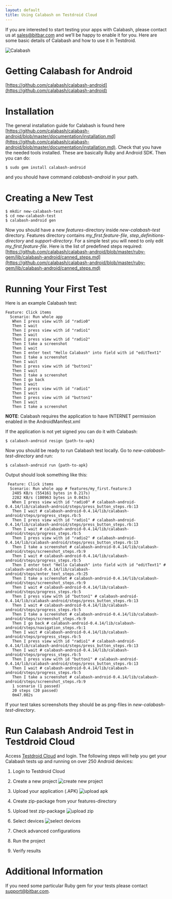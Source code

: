 ```yaml
---
layout: default
title: Using Calabash on Testdroid Cloud
---
```



If you are interested to start testing your apps with Calabash, please
contact us at <sales@bitbar.com> and we’ll be happy to enable it for
you. Here are some basic details of Calabash and how to use it in
Testdroid.

![Calabash]({{site.baseurl}}/assets/calabash/calabash.png)

# Getting Calabash for Android

[https://github.com/calabash/calabash-android](https://github.com/calabash/calabash-android)

# Installation

The general installation guide for Calabash is found here
[https://github.com/calabash/calabash-android/blob/master/documentation/installation.md](https://github.com/calabash/calabash-android/blob/master/documentation/installation.md). Check
that you have the needed tools installed. These are basically Ruby and
Android SDK. Then you can do:


    $ sudo gem install calabash-android

and you should have command *calabash-android* in your path.

# Creating a New Test

    $ mkdir new-calabash-test
    $ cd new-calabash-test
    $ calabash-android gen

Now you should have a new *features*-directory inside
*new-calabash-test* directory. Features directory contains
*my_first.feature-file*, *step_definitions-directory* and
*support-directory*. For a simple test you will need to only edit
*my_first.feature-file*. Here is the list of predefined steps
required:
[https://github.com/calabash/calabash-android/blob/master/ruby-gem/lib/calabash-android/canned_steps.md](https://github.com/calabash/calabash-android/blob/master/ruby-gem/lib/calabash-android/canned_steps.md)

# Running Your First Test

Here is an example Calabash test: 

```
Feature: Click items
  Scenario: Run whole app
   When I press view with id "radio0"
   Then I wait
   Then I press view with id "radio1"
   Then I wait
   Then I press view with id "radio2"
   Then I take a screenshot
   Then I wait
   Then I enter text "Hello Calabash" into field with id "editText1"
   Then I take a screenshot
   Then I wait
   Then I press view with id "button1"
   Then I wait
   Then I take a screenshot
   Then I go back
   Then I wait
   Then I press view with id "radio1"
   Then I wait
   Then I press view with id "button1"
   Then I wait
   Then I take a screenshot
```

**NOTE**: Calabash requires the application to have INTERNET
  permission enabled in the AndroidManifest.xml
 
If the application is not yet signed you can do it with Calabash:

    $ calabash-android resign {path-to-apk}

Now you should be ready to run Calabash test locally. Go to *new-calabash-test-directory* and run:

    $ calabash-android run {path-to-apk}

Output should look something like this:

```
 Feature: Click items
  Scenario: Run whole app # features/my_first.feature:3
   2485 KB/s (554161 bytes in 0.217s)
   2282 KB/s (100963 bytes in 0.043s)
   When I press view with id "radio0" # calabash-android-0.4.14/lib/calabash-android/steps/press_button_steps.rb:13
   Then I wait # calabash-android-0.4.14/lib/calabash-android/steps/progress_steps.rb:5
   Then I press view with id "radio1" # calabash-android-0.4.14/lib/calabash-android/steps/press_button_steps.rb:13
   Then I wait # calabash-android-0.4.14/lib/calabash-android/steps/progress_steps.rb:5
   Then I press view with id "radio2" # calabash-android-0.4.14/lib/calabash-android/steps/press_button_steps.rb:13
   Then I take a screenshot # calabash-android-0.4.14/lib/calabash-android/steps/screenshot_steps.rb:9
   Then I wait # calabash-android-0.4.14/lib/calabash-android/steps/progress_steps.rb:5
   Then I enter text "Hello Calabash" into field with id "editText1" # calabash-android-0.4.14/lib/calabash-android/steps/enter_text_steps.rb:25
   Then I take a screenshot # calabash-android-0.4.14/lib/calabash-android/steps/screenshot_steps.rb:9
   Then I wait # calabash-android-0.4.14/lib/calabash-android/steps/progress_steps.rb:5
   Then I press view with id "button1" # calabash-android-0.4.14/lib/calabash-android/steps/press_button_steps.rb:13
   Then I wait # calabash-android-0.4.14/lib/calabash-android/steps/progress_steps.rb:5
   Then I take a screenshot # calabash-android-0.4.14/lib/calabash-android/steps/screenshot_steps.rb:9
   Then I go back # calabash-android-0.4.14/lib/calabash-android/steps/navigation_steps.rb:1
   Then I wait # calabash-android-0.4.14/lib/calabash-android/steps/progress_steps.rb:5
   Then I press view with id "radio1" # calabash-android-0.4.14/lib/calabash-android/steps/press_button_steps.rb:13
   Then I wait # calabash-android-0.4.14/lib/calabash-android/steps/progress_steps.rb:5
   Then I press view with id "button1" # calabash-android-0.4.14/lib/calabash-android/steps/press_button_steps.rb:13
   Then I wait # calabash-android-0.4.14/lib/calabash-android/steps/progress_steps.rb:5
   Then I take a screenshot # calabash-android-0.4.14/lib/calabash-android/steps/screenshot_steps.rb:9
   1 scenario (1 passed)
   20 steps (20 passed)
   0m47.002s
```

If your test takes screenshots they should be as png-files in *new-calabash-test-directory*.

# Run Calabash Android Test in Testdroid Cloud

Access [Testdroid Cloud](https://cloud.testdroid.com/) and login. The
following steps will help you get your Calabash tests up and running
on over 250 Android devices:
 
1. Login to Testdroid Cloud
1. Create a new project
   ![create new project]({{site.baseurl}}/assets/calabash/calabash-android-new-project.png)
1. Upload your application (.APK)
   ![upload apk]({{site.baseurl}}/assets/calabash/calabash-android-upload-application.png)
1. Create zip-package from your features-directory
1. Upload test zip-package
   ![upload zip]({{site.baseurl}}/assets/calabash/calabash-android-upload-test.png)

1. Select devices
   ![select devices]({{site.baseurl}}/assets/calabash/calabash-android-select-devices.png)

1. Check advanced configurations
1. Run the project
1. Verify results
 
# Additional Information

If you need some particular Ruby gem for your tests please contact <support@bitbar.com>.
